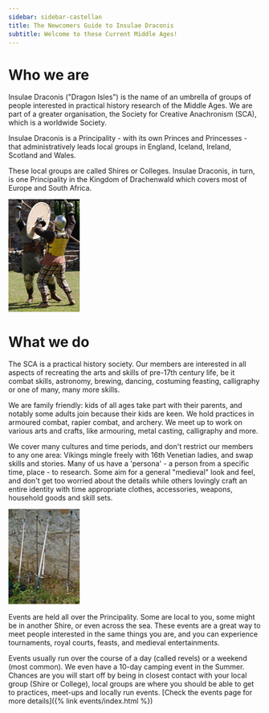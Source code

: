 ```yaml
---
sidebar: sidebar-castellan
title: The Newcomers Guide to Insulae Draconis
subtitle: Welcome to these Current Middle Ages!
---
```

# Who we are

Insulae Draconis ("Dragon Isles") is the name of an umbrella of groups of people interested in practical history research of the Middle Ages.  We are part of a greater organisation, the Society for Creative Anachronism (SCA), which is a worldwide Society.   

Insulae Draconis is a Principality - with its own Princes and Princesses - that administratively leads local groups in England, Iceland, Ireland, Scotland and Wales.    

These local groups are called Shires or Colleges. Insulae Draconis, in turn, is one Principality in the Kingdom of Drachenwald which covers most of Europe and South Africa. 

<img src="/images/armoured-combat/fighters.jpg" class="rounded shadow float-md-end m-2" alt="Armoured combatants at Raglan Castle" />

# What we do

The SCA is a practical history society. Our members are interested in all aspects of recreating the arts and skills of pre-17th century life, be it combat skills, astronomy, brewing, dancing, costuming feasting, calligraphy or one of many, many more skills.   

We are family friendly: kids of all ages take part with their parents, and notably some adults join because their kids are keen. We hold practices in armoured combat, rapier combat, and archery. We meet up to work on various arts and crafts, like armouring, metal casting, calligraphy and more.  

We cover many cultures and time periods, and don't restrict our members to any one area: Vikings mingle freely with 16th Venetian ladies, and swap skills and stories. Many of us have a 'persona' - a person from a specific time, place - to research. Some aim for a general "medieval" look and feel, and don't get too worried about the details while others lovingly craft an entire identity with time appropriate clothes, accessories, weapons, household goods and skill sets.  
 
<img src="/images/rapier/foils.jpg" class="rounded shadow float-md-end m-2" alt="A selection of swords for fencing" />

Events are held all over the Principality. Some are local to you, some might be in another Shire, or even across the sea. These events are a great way to meet people interested in the same things you are, and you can experience tournaments, royal courts, feasts, and medieval entertainments.  

Events usually run over the course of a day (called revels) or a weekend (most common). We even have a 10-day camping event in the Summer. Chances are you will start off by being in closest contact with your local group (Shire or College), local groups are where you should be able to get to practices, meet-ups and locally run events. [Check the events page for more details]({% link events/index.html %})
